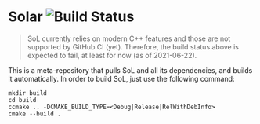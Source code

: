 # Solar ![Build Status](https://github.com/madmann91/solar/workflows/build-and-test/badge.svg)

> SoL currently relies on modern C++ features and those are not supported by GitHub CI (yet).
> Therefore, the build status above is expected to fail, at least for now (as of 2021-06-22).

This is a meta-repository that pulls SoL and all its dependencies, and builds it automatically.
In order to build SoL, just use the following command:

    mkdir build
    cd build
    ccmake .. -DCMAKE_BUILD_TYPE=<Debug|Release|RelWithDebInfo>
    cmake --build .
